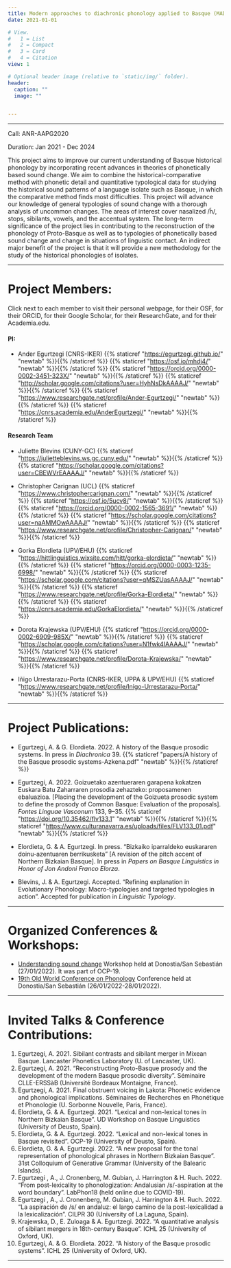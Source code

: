 ```yaml
---
title: Modern approaches to diachronic phonology applied to Basque (MADPAB)
date: 2021-01-01

# View.
#   1 = List
#   2 = Compact
#   3 = Card
#   4 = Citation
view: 1

# Optional header image (relative to `static/img/` folder).
header:
  caption: ""
  image: ""


---
```

--------------------------------------------------

Call: ANR-AAPG2020

Duration: Jan 2021 - Dec 2024

This project aims to improve our current understanding of Basque historical phonology by incorporating recent advances in theories of phonetically based sound change. We aim to combine the historical-comparative method with phonetic detail and quantitative typological data for studying the historical sound patterns of a language isolate such as Basque, in which the comparative method finds most difficulties. This project will advance our knowledge of general typologies of sound change with a thorough analysis of uncommon changes. The areas of interest cover nasalized /h̃/, stops, sibilants, vowels, and the accentual system. The long-term significance of the project lies in contributing to the reconstruction of the phonology of Proto-Basque as well as to typologies of phonetically based sound change and change in situations of linguistic contact. An indirect major benefit of the project is that it will provide a new methodology for the study of the historical phonologies of isolates.

--------------------------------------------------

Project Members:
==============
Click <i class = "fa-solid fa-user"></i> next to each member to visit their personal webpage, <i class = "ai ai-osf ai-lg"></i> for their OSF, <i class = "ai ai-orcid ai-lg"></i> for their ORCID, <i class = "ai ai-google-scholar ai-lg"></i> for their Google Scholar, <i class = "ai ai-researchgate ai-lg"></i> for their ResearchGate, and <i class = "ai ai-academia ai-lg"></i> for their Academia.edu.

#### PI:

 * Ander Egurtzegi (CNRS-IKER) {{% staticref "https://egurtzegi.github.io/" "newtab" %}}<i class = "fa-solid fa-user"></i>{{% /staticref %}} {{% staticref "https://osf.io/mhdj4/" "newtab" %}}<i class = "ai ai-osf ai-lg"></i>{{% /staticref %}} {{% staticref "https://orcid.org/0000-0002-3451-323X/" "newtab" %}}<i class = "ai ai-orcid ai-lg"></i>{{% /staticref %}} {{% staticref "http://scholar.google.com/citations?user=HyhNsDkAAAAJ/" "newtab" %}}<i class = "ai ai-google-scholar ai-lg"></i>{{% /staticref %}} {{% staticref "https://www.researchgate.net/profile/Ander-Egurtzegi/" "newtab" %}}<i class = "ai ai-researchgate ai-lg"></i>{{% /staticref %}} {{% staticref "https://cnrs.academia.edu/AnderEgurtzegi/" "newtab" %}}<i class = "ai ai-academia ai-lg"></i>{{% /staticref %}}

#### Research Team

 * Juliette Blevins (CUNY-GC) {{% staticref "https://julietteblevins.ws.gc.cuny.edu/" "newtab" %}}<i class = "fa-solid fa-user"></i>{{% /staticref %}} {{% staticref "https://scholar.google.com/citations?user=CBEWVrEAAAAJ/" "newtab" %}}<i class = "ai ai-google-scholar ai-lg"></i>{{% /staticref %}}

 * Christopher Carignan (UCL) {{% staticref "https://www.christophercarignan.com/" "newtab" %}}<i class = "fa-solid fa-user"></i>{{% /staticref %}} {{% staticref "https://osf.io/5ucv8/" "newtab" %}}<i class = "ai ai-osf ai-lg"></i>{{% /staticref %}} {{% staticref "https://orcid.org/0000-0002-1565-3691/" "newtab" %}}<i class = "ai ai-orcid ai-lg"></i>{{% /staticref %}} {{% staticref "https://scholar.google.com/citations?user=naAMMOwAAAAJ/" "newtab" %}}<i class = "ai ai-google-scholar ai-lg"></i>{{% /staticref %}} {{% staticref "https://www.researchgate.net/profile/Christopher-Carignan/" "newtab" %}}<i class = "ai ai-researchgate ai-lg"></i>{{% /staticref %}}

 * Gorka Elordieta (UPV/EHU) {{% staticref "https://hittlinguistics.wixsite.com/hitt/gorka-elordieta/" "newtab" %}}<i class = "fa-solid fa-user"></i>{{% /staticref %}} {{% staticref "https://orcid.org/0000-0003-1235-6998/" "newtab" %}}<i class = "ai ai-orcid ai-lg"></i>{{% /staticref %}} {{% staticref "https://scholar.google.com/citations?user=qMSZUasAAAAJ/" "newtab" %}}<i class = "ai ai-google-scholar ai-lg"></i>{{% /staticref %}} {{% staticref "https://www.researchgate.net/profile/Gorka-Elordieta/" "newtab" %}}<i class = "ai ai-researchgate ai-lg"></i>{{% /staticref %}} {{% staticref "https://cnrs.academia.edu/GorkaElordieta/" "newtab" %}}<i class = "ai ai-academia ai-lg"></i>{{% /staticref %}}

 * Dorota Krajewska (UPV/EHU) {{% staticref "https://orcid.org/0000-0002-6909-985X/" "newtab" %}}<i class = "ai ai-orcid ai-lg"></i>{{% /staticref %}} {{% staticref "https://scholar.google.com/citations?user=N1fwk4IAAAAJ/" "newtab" %}}<i class = "ai ai-google-scholar ai-lg"></i>{{% /staticref %}} {{% staticref "https://www.researchgate.net/profile/Dorota-Krajewska/" "newtab" %}}<i class = "ai ai-researchgate ai-lg"></i>{{% /staticref %}}

 * Iñigo Urrestarazu-Porta (CNRS-IKER, UPPA & UPV/EHU) {{% staticref "https://www.researchgate.net/profile/Inigo-Urrestarazu-Porta/" "newtab" %}}<i class = "ai ai-researchgate ai-lg"></i>{{% /staticref %}}

--------------------------------------------------

Project Publications:
==============
  * Egurtzegi, A. & G. Elordieta. 2022. A history of the Basque prosodic systems. In press in _Diachronica_ 39. {{% staticref "papers/A history of the Basque prosodic systems-Azkena.pdf" "newtab" %}}<i class = "ai ai-open-access ai-lg"></i>{{% /staticref %}}

  * Egurtzegi, A. 2022. Goizuetako azentueraren garapena kokatzen Euskara Batu Zaharraren prosodia zehazteko: proposamenen ebaluazioa. [Placing the development of the Goizueta prosodic system to define the prosody of Common Basque: Evaluation of the proposals]. _Fontes Linguae Vasconum_ 133, 9–35. {{% staticref "https://doi.org/10.35462/flv133.1" "newtab" %}}<i class = "ai ai-doi ai-lg"></i>{{% /staticref %}}{{% staticref "https://www.culturanavarra.es/uploads/files/FLV133_01.pdf" "newtab" %}}<i class = "ai ai-open-access ai-lg"></i>{{% /staticref %}}

  * Elordieta, G. & A. Egurtzegi. In press. “Bizkaiko iparraldeko euskararen doinu-azentuaren berrikusketa” [A revision of the pitch accent of Northern Bizkaian Basque]. In press in _Papers on Basque Linguistics in Honor of Jon Andoni Franco Elorza_.

  * Blevins, J. & A. Egurtzegi. Accepted. “Refining explanation in Evolutionary Phonology: Macro-typologies and targeted typologies in action”. Accepted for publication in _Linguistic Typology_.

--------------------------------------------------

Organized Conferences & Workshops:
==============
  * [Understanding sound change]("https://understandingsoundchange.netlify.app/")
  Workshop held at Donostia/San Sebastián (27/01/2022). It was part of OCP-19.
  * [19th Old World Conference on Phonology]("https://sulfsbjorninn.wixsite.com/ocp19/")
  Conference held at Donostia/San Sebastián (26/01/2022-28/01/2022).

--------------------------------------------------

Invited Talks & Conference Contributions:
==============
1.  Egurtzegi, A. 2021. Sibilant contrasts and sibilant merger in Mixean Basque. Lancaster Phonetics Laboratory (U. of Lancaster, UK).
2.  Egurtzegi, A. 2021. “Reconstructing Proto-Basque prosody and the development of the modern Basque prosodic diversity”. Séminaire CLLE-ERSSàB (Université Bordeaux Montaigne, France).
3.  Egurtzegi, A. 2021. Final obstruent voicing in Lakota: Phonetic evidence and phonological implications. Séminaires de Recherches en Phonétique et Phonologie (U. Sorbonne Nouvelle, Paris, France).
4.  Elordieta, G. & A. Egurtzegi. 2021. “Lexical and non-lexical tones in Northern Bizkaian Basque”. UD Workshop on Basque Linguistics (University of Deusto, Spain).
5.  Elordieta, G. & A. Egurtzegi. 2022. “Lexical and non-lexical tones in Basque revisited”. OCP-19 (University of Deusto, Spain).
6.  Elordieta, G. & A. Egurtzegi. 2022. “A new proposal for the tonal representation of phonological phrases in Northern Bizkaian Basque”. 31st Colloquium of Generative Grammar (University of the Balearic Islands).
7.  Egurtzegi , A., J. Cronenberg, M. Gubian, J. Harrington & H. Ruch. 2022. “From post-lexicality to phonologization: Andalusian /s/-aspiration at the word boundary”. LabPhon18 (held online due to COVID-19).
8.  Egurtzegi , A., J. Cronenberg, M. Gubian, J. Harrington & H. Ruch. 2022. “La aspiración de /s/ en andaluz: el largo camino de la post-lexicalidad a la lexicalización”. CILPR 30 (University of La Laguna, Spain).
9.  Krajewska, D., E. Zuloaga & A. Egurtzegi. 2022. “A quantitative analysis of sibilant mergers in 18th-century Basque”. ICHL 25 (University of Oxford, UK).
10.  Egurtzegi, A. & G. Elordieta. 2022. “A history of the Basque prosodic systems”. ICHL 25 (University of Oxford, UK).

--------------------------------------------------
